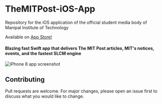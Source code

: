 # TheMITPost-iOS-App
Repository for the iOS application of the official student media body of Manipal Institute of Technology

Available on [App Store!](https://apps.apple.com/in/app/mit-post/id1482139053)

#### Blazing fast Swift app that delivers The MIT Post articles, MIT's notices, events, and the fastest SLCM engine

![iPhone 8 app screenshot](https://drive.google.com/uc?export=view&id=1htBtc5jgQ0jyspKop8EArgLd8EfJbzge)


## Contributing
Pull requests are welcome. For major changes, please open an issue first to discuss what you would like to change.




